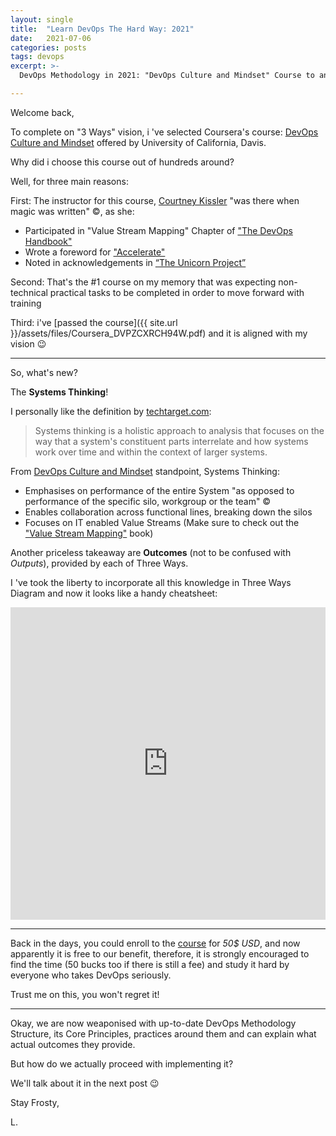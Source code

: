 ```yaml
---
layout: single
title:  "Learn DevOps The Hard Way: 2021"
date:   2021-07-06
categories: posts
tags: devops
excerpt: >-
  DevOps Methodology in 2021: "DevOps Culture and Mindset" Course to an aid!

---
```


Welcome back,

To complete on "3 Ways" vision, i 've selected Coursera's course: [DevOps Culture and Mindset](https://www.coursera.org/learn/devops-culture-and-mindset) offered by University of California, Davis.

Why did i choose this course out of hundreds around?

Well, for three main reasons:

First: The instructor for this course, [Courtney Kissler](https://www.coursera.org/instructor/ckissler) "was there when magic was written" :copyright:, as she:

* Participated in "Value Stream Mapping" Chapter of ["The DevOps Handbook"](https://www.amazon.com/DevOps-Handbook-World-Class-Reliability-Organizations/dp/1942788002/ref=sr_1_1?dchild=1&keywords=devops+handbook&qid=1623762578&s=books&sr=1-1)
* Wrote a foreword for ["Accelerate"](https://www.amazon.com/Accelerate-Software-Performing-Technology-Organizations/dp/1942788339)
* Noted in acknowledgements in [“The Unicorn Project”](https://www.amazon.com/Unicorn-Project-Developers-Disruption-Thriving-ebook/dp/B07QT9QR41)

Second: That's the #1 course on my memory that was expecting non-technical practical tasks to be completed in order to move forward with training

Third: i've [passed the course]({{ site.url }}/assets/files/Coursera_DVPZCXRCH94W.pdf) and it is aligned with my vision :wink:

-----
So, what's new?

The **Systems Thinking**!

I personally like the definition by [techtarget.com](https://searchcio.techtarget.com/definition/systems-thinking):

>Systems thinking is a holistic approach to analysis that focuses on the way that a system's constituent parts interrelate and how systems work over time and within the context of larger systems.

From [DevOps Culture and Mindset](https://www.coursera.org/learn/devops-culture-and-mindset) standpoint, Systems Thinking:
* Emphasises on performance of the entire System "as opposed to performance of the specific silo, workgroup or the team" :copyright:
* Enables collaboration across functional lines, breaking down the silos
* Focuses on IT enabled Value Streams (Make sure to check out the ["Value Stream Mapping"](https://www.amazon.com/Value-Stream-Mapping-Organizational-Transformation/dp/0071828915) book)

Another priceless takeaway are **Outcomes** (not to be confused with *Outputs*), provided by each of Three Ways.

I 've took the liberty to incorporate all this knowledge in Three Ways Diagram and now it looks like a handy cheatsheet:

<iframe height="500" width="100%" src="https://miro.com/app/embed/o9J_l_dQ8LQ=/?pres=1&frameId=3074457361041562880&autoplay=yep" frameBorder="0" scrolling="no" allowFullScreen></iframe>

-----

Back in the days, you could enroll to the [course](https://www.coursera.org/learn/devops-culture-and-mindset) for *50$ USD*, and now apparently it is free to our benefit, therefore, it is strongly encouraged to find the time (50 bucks too if there is still a fee) and study it hard by everyone who takes DevOps seriously.

Trust me on this, you won't regret it!

-----

Okay, we are now weaponised with up-to-date DevOps Methodology Structure, its Core Principles, practices around them and can explain what actual outcomes they provide.

But how do we actually proceed with implementing it?

We'll talk about it in the next post :wink:

Stay Frosty,

L.
